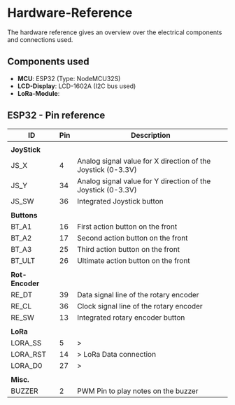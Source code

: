 # Hardware-Reference

The hardware reference gives an overview over the electrical components and connections used.

## Components used

- **MCU**: ESP32 (Type: NodeMCU32S)
- **LCD-Display**: LCD-1602A (I2C bus used)
- **LoRa-Module**: 

## ESP32 - Pin reference 

| ID                | Pin   | Description   |
|-------------------|-------|---------------|
|                   |       |               |
| **JoyStick**      |       |               | 
| JS_X              | 4     | Analog signal value for X direction of the Joystick (0-3.3V) |
| JS_Y              | 34    | Analog signal value for Y direction of the Joystick (0-3.3V) |
| JS_SW             | 36    | Integrated Joystick button |
|                   |       |               |
| **Buttons**       |       |               |
| BT_A1             | 16    | First action button on the front |
| BT_A2             | 17    | Second action button on the front |
| BT_A3             | 25    | Third action button on the front |
| BT_ULT            | 26    | Ultimate action button on the front |
|                   |       |               |
| **Rot-Encoder**   |       |               |
| RE_DT             | 39    | Data signal line of the rotary encoder |
| RE_CL             | 36    | Clock signal line of the rotary encoder |
| RE_SW             | 13    | Integrated rotary encoder button |
|                   |       |               |
| **LoRa**          |       |               |
| LORA_SS           | 5     | >             |
| LORA_RST          | 14    | > LoRa Data connection |
| LORA_D0           | 27    | >             |
|                   |       |               |
| **Misc.**         |       |               |
| BUZZER            | 2     | PWM Pin to play notes on the buzzer |
